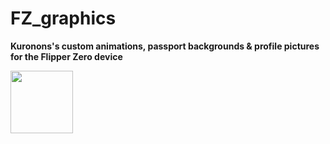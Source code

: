 # FZ_graphics
__Kuronons's custom animations, passport backgrounds & profile pictures for the Flipper Zero device__

<img align="left" width="100" height="100" src="https://user-images.githubusercontent.com/110337784/193953126-9f626206-89fc-46a1-8aaf-e3e39b84cd24.jpg">
